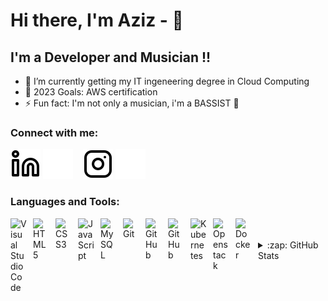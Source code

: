 # Hi there, I'm Aziz - 👋 



## I'm a Developer and Musician !!

- 🌱 I’m currently getting my IT ingeneering degree in Cloud Computing
- 🥅 2023 Goals: AWS certification
- ⚡ Fun fact: I'm not only a musician, i'm a BASSIST 🎸

### Connect with me:

[![website](./linkedin-light.svg)](https://linkedin.com/in/aziz-lajili-201b46231//#gh-light-mode-only)
[![website](./linkedin-dark.svg)](https://linkedin.com/in/aziz-lajili-201b46231/#gh-dark-mode-only)
&nbsp;&nbsp;
[![website](./instagram-light.svg)](https://instagram.com/azizlajili/?hl=fr/#gh-light-mode-only)
[![website](./instagram-dark.svg)](https://instagram.com/azizlajili/?hl=fr/gh-dark-mode-only)

### Languages and Tools:

<img align="left" alt="Visual Studio Code" width="26px" src="https://cdn.jsdelivr.net/gh/devicons/devicon/icons/vscode/vscode-original.svg" style="padding-right:10px;"/>
<img align="left" alt="HTML5" width="26px" src="https://cdn.jsdelivr.net/gh/devicons/devicon/icons/html5/html5-original.svg" style="padding-right:10px;" />
<img align="left" alt="CSS3" width="26px" src="https://cdn.jsdelivr.net/gh/devicons/devicon/icons/css3/css3-original.svg" style="padding-right:10px;" />
<img align="left" alt="JavaScript" width="26px" src="https://cdn.jsdelivr.net/gh/devicons/devicon/icons/javascript/javascript-original.svg" style="padding-right:10px;" />
<img align="left" alt="MySQL" width="26px" src="https://cdn.jsdelivr.net/gh/devicons/devicon/icons/mysql/mysql-original.svg" style="padding-right:10px;" />
<img align="left" alt="Git" width="26px" src="https://cdn.jsdelivr.net/gh/devicons/devicon/icons/git/git-original.svg" style="padding-right:10px;" />
<img align="left" alt="GitHub" width="26px" src="https://user-images.githubusercontent.com/3369400/139447912-e0f43f33-6d9f-45f8-be46-2df5bbc91289.png" style="padding-right:10px;" />
<img align="left" alt="GitHub" width="26px" src="https://user-images.githubusercontent.com/3369400/139448065-39a229ba-4b06-434b-bc67-616e2ed80c8f.png" style="padding-right:10px;" />
<img align="left" alt="Kubernetes" width="26px" src="https://assets.stickpng.com/images/58480a44cef1014c0b5e4917.png" style="padding-right:10px;" />
<img align="left" alt="Openstack" width="26px" src="https://object-storage-ca-ymq-1.vexxhost.net/swift/v1/6e4619c416ff4bd19e1c087f27a43eea/www-images-prod/openstack-logo/OpenStack-Logo-Mark.png" style="padding-right:10px;" />
<img align="left" alt="Docker" width="26px" src="https://www.docker.com/wp-content/uploads/2022/03/Moby-logo.png" style="padding-right:10px;" />
<br />
<br />

<details>
  <summary>:zap: GitHub Stats</summary>

  <img align="left" alt="Aziz's GitHub Stats" src="https://github-readme-stats.vercel.app/api?username=AzizLajili&show_icons=true&hide_border=false&title_color=ff652f&icon_color=FFE400&bg_color=09131B&text_color=ffffff&border_color=0c1a25" />

</details>


